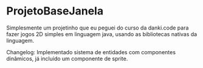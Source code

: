 # ProjetoBaseJanela

Simplesmente um projetinho que eu peguei do curso da danki.code para fazer jogos 2D simples em linguagem java, usando as bibliotecas nativas da linguagem.

Changelog: Implementado sistema de entidades com componentes dinâmicos, já incluído um componente de sprite.
